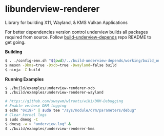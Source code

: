 # libunderview-renderer

Library for building X11, Wayland, & KMS Vulkan Applications

For better dependencies version control underview builds all packages required from source. Follow
[build-underview-depends](https://github.com/under-view/build-underview-depends) repo README to get
going.

**Building**
```sh
$ . ./config-env.sh "$(pwd)/../build-underview-depends/working/build_output"
$ meson -Dkms=true -Dxcb=true -Dwayland=false build
$ ninja -C build
```

**Running Examples**
```sh
$ ./build/examples/underview-renderer-xcb
$ ./build/examples/underview-renderer-wayland

# https://github.com/swaywm/wlroots/wiki/DRM-Debugging
# Enable verbose DRM logging
$ echo "0x19F" | sudo tee "/sys/module/drm/parameters/debug"
# Clear kernel logs
$ sudo dmesg -C
$ dmesg -w > "underview.log" &
$ ./build/examples/underview-renderer-kms
```
